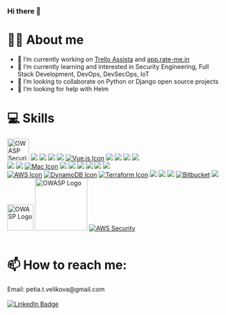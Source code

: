 ### Hi there 👋

<!--
**scallopy/scallopy** is a ✨ _special_ ✨ repository because its `README.md` (this file) appears on your GitHub profile.

https://www.webfx.com/tools/emoji-cheat-sheet/ 

https://hendrasob.github.io/badges/

https://github.com/tandpfun/skill-icons?tab=readme-ov-file#readme

Here are some ideas to get you started:

- 🔭 I’m currently working ...
- 🌱 I’m currently learning ... 
- 👯 I’m looking to collaborate on ...
- 🤔 I’m looking for help with ...
- 💬 Ask me about ...
- 📫 How to reach me: ...
- 😄 Pronouns: ...
- ⚡ Fun fact: ...
-->

# 👱‍♀️ About me

- 🔭 I’m currently working on [Trello Assista](https://assista.io/) and [app.rate-me.in](https://app.rate-me.in/)
- 🌱 I’m currently learning and interested in Security Engineering, Full Stack Development, DevOps, DevSecOps, IoT
- 👯 I’m looking to collaborate on Python or Django open source projects
- 🤔 I’m looking for help with Helm


# 💻 Skills

<!--
[![My Skills](https://skillicons.dev/icons?i=docker,py,django,react,angular,nodejs,materialui,php,postgres,elasticsearch,linux,bash,supabase,vim,git,windows,vercel)](https://skillicons.dev)
-->

<div>
  <a href="https://owasp.org/Top10/" target="_blank"><img src="https://img.icons8.com/ios-filled/100/000000/security-shield-green.png" alt="OWASP Security" style="width:50px;" /></a>
  <a href="https://www.python.org/" target=”_blank”><img src="https://skillicons.dev/icons?i=py"/></a>
  <a href="https://www.djangoproject.com/" target=”_blank”><img src="https://skillicons.dev/icons?i=django"/></a>
  <a href="https://legacy.reactjs.org/" target=”_blank”><img src="https://skillicons.dev/icons?i=react"/></a>
  <a href="https://mui.com/material-ui/getting-started/" target=”_blank”><img src="https://skillicons.dev/icons?i=materialui"/></a>
  <a href="https://vuejs.org/" target="_blank"><img src="https://skillicons.dev/icons?i=vue" alt="Vue.js Icon" /></a>
  <a href="https://angular.io/start" target=”_blank”><img src="https://skillicons.dev/icons?i=angular"/></a>
  <a href="https://nodejs.org/en/about" target=”_blank”><img src="https://skillicons.dev/icons?i=nodejs"/></a>
  <a href="https://www.php.net/manual/en/getting-started.php" target=”_blank”><img src="https://skillicons.dev/icons?i=php"/></a>
  <a href="https://nuxt.com/" target=”_blank”><img src="https://skillicons.dev/icons?i=nuxtjs"/></a>
</div>
<div>
  <a href="https://linuxjourney.com/lesson/linux-history" target=”_blank”><img src="https://skillicons.dev/icons?i=linux"/></a>
  <a href="https://hpc.dccn.nl/docs/bash/index.html" target=”_blank”><img src="https://skillicons.dev/icons?i=bash"/></a>
  <a href="https://www.apple.com/mac/" target="_blank"><img src="https://skillicons.dev/icons?i=apple" alt="Mac Icon" /></a>
  <a href="https://www.microsoft.com/" target=”_blank”><img src="https://skillicons.dev/icons?i=windows"/></a>
  <a href="https://www.vim.org/" target=”_blank”><img src="https://skillicons.dev/icons?i=vim"/></a>
  <a href="https://git-scm.com/book/en/v2" target=”_blank”><img src="https://skillicons.dev/icons?i=git"/></a>
  <a href="https://about.gitlab.com/" target=”_blank”><img src="https://skillicons.dev/icons?i=gitlab"/></a>
  <a href="https://www.jenkins.io/" target=”_blank”><img src="https://skillicons.dev/icons?i=jenkins"/></a>
  <a href="https://vercel.com/" target=”_blank”><img src="https://skillicons.dev/icons?i=vercel"/></a>
  
</div>
<div>
  <a href="https://aws.amazon.com/" target="_blank"><img src="https://skillicons.dev/icons?i=aws" alt="AWS Icon" /></a>
  <a href="https://aws.amazon.com/dynamodb/" target="_blank"><img src="https://skillicons.dev/icons?i=dynamodb" alt="DynamoDB Icon" /></a>
  <a href="https://www.terraform.io/" target="_blank"><img src="https://skillicons.dev/icons?i=terraform" alt="Terraform Icon" /></a>
  <a href="https://www.elastic.co/guide/index.html" target=”_blank”><img src="https://skillicons.dev/icons?i=elasticsearch"/></a>
  <a href="https://docs.docker.com/get-docker/" target=”_blank”><img src="https://skillicons.dev/icons?i=docker"/></a>
  <a href="https://www.postgresql.org/about/" target=”_blank”><img src="https://skillicons.dev/icons?i=postgres"/></a>
  <a href="https://bitbucket.org/" target="_blank"><img src="https://skillicons.dev/icons?i=bitbucket" alt="Bitbucket" /></a>
  <a href="https://supabase.com/docs" target=”_blank”><img src="https://skillicons.dev/icons?i=supabase"/></a>
</div>
<div>
  <a href="https://owasp.org/API-Security/editions/2023/en/0x03-introduction/" target="_blank"><img src="https://owasp.org/API-Security/assets/images/icon.png" alt="OWASP Logo" style="width: 60px;" /></a>
  <a href="https://owasp.org/Top10/A00_2021_Introduction/" target="_blank"><img src="https://owasp.org/assets/images/logo.png" alt="OWASP Logo" style="width: 120px;" /></a>
  <a href="https://aws.amazon.com/security/" target="_blank"><img src="https://img.shields.io/badge/AWS-Security-orange?style=for-the-badge&logo=amazonaws" alt="AWS Security" /></a>
</div>

<br>


# 📫 How to reach me:

<div id="badges">
  Email: petia.t.velikova@gmail.com</span> <br><br>
  <a href="https://www.linkedin.com/in/petya-velikova-02b198119/"  target=”_blank”><img src="https://img.shields.io/badge/LinkedIn-blue?style=for-the-badge&logo=linkedin&logoColor=white" alt="LinkedIn Badge"/></a>
  <!--
  <a href="your-youtube-URL">
    <img src="https://img.shields.io/badge/YouTube-red?style=for-the-badge&logo=youtube&logoColor=white" alt="Youtube Badge"/>
  </a>
  <a href="your-twitter-URL">
    <img src="https://img.shields.io/badge/Twitter-blue?style=for-the-badge&logo=twitter&logoColor=white" alt="Twitter Badge"/>
  </a>
  -->
</div>

<!--
# ⚡ Fun fact:
-->
